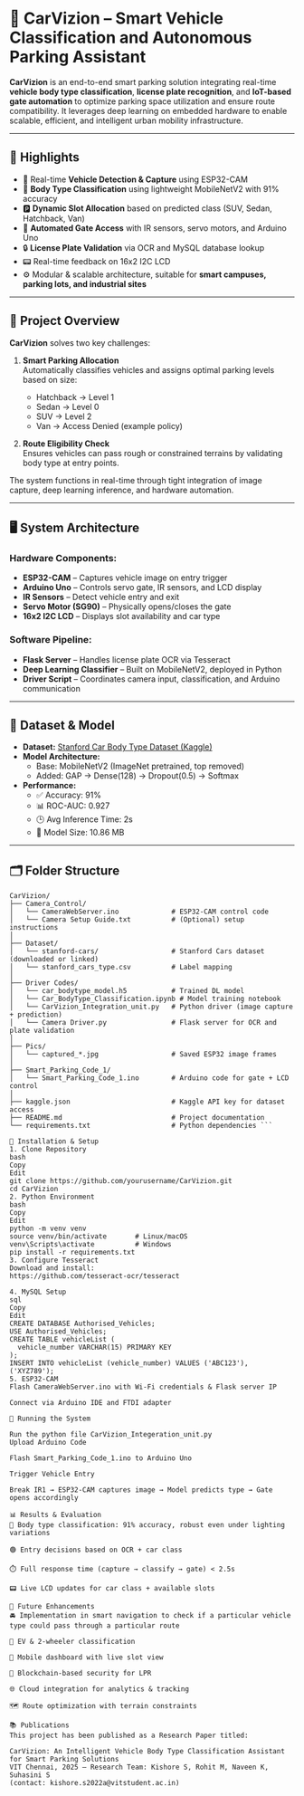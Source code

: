 # 🚗 CarVizion – Smart Vehicle Classification and Autonomous Parking Assistant

**CarVizion** is an end-to-end smart parking solution integrating real-time **vehicle body type classification**, **license plate recognition**, and **IoT-based gate automation** to optimize parking space utilization and ensure route compatibility. It leverages deep learning on embedded hardware to enable scalable, efficient, and intelligent urban mobility infrastructure.

---

## 🌟 Highlights

- 📸 Real-time **Vehicle Detection & Capture** using ESP32-CAM
- 🧠 **Body Type Classification** using lightweight MobileNetV2 with 91% accuracy
- 🅿️ **Dynamic Slot Allocation** based on predicted class (SUV, Sedan, Hatchback, Van)
- 🔄 **Automated Gate Access** with IR sensors, servo motors, and Arduino Uno
- 🔒 **License Plate Validation** via OCR and MySQL database lookup
- 📟 Real-time feedback on 16x2 I2C LCD
- ⚙️ Modular & scalable architecture, suitable for **smart campuses, parking lots, and industrial sites**

---

## 🧠 Project Overview

**CarVizion** solves two key challenges:

1. **Smart Parking Allocation**  
   Automatically classifies vehicles and assigns optimal parking levels based on size:
   - Hatchback → Level 1  
   - Sedan → Level 0  
   - SUV → Level 2  
   - Van → Access Denied (example policy)

2. **Route Eligibility Check**  
   Ensures vehicles can pass rough or constrained terrains by validating body type at entry points.

The system functions in real-time through tight integration of image capture, deep learning inference, and hardware automation.

---

## 🖥️ System Architecture

### Hardware Components:
- **ESP32-CAM** – Captures vehicle image on entry trigger
- **Arduino Uno** – Controls servo gate, IR sensors, and LCD display
- **IR Sensors** – Detect vehicle entry and exit
- **Servo Motor (SG90)** – Physically opens/closes the gate
- **16x2 I2C LCD** – Displays slot availability and car type

### Software Pipeline:
- **Flask Server** – Handles license plate OCR via Tesseract
- **Deep Learning Classifier** – Built on MobileNetV2, deployed in Python
- **Driver Script** – Coordinates camera input, classification, and Arduino communication

---

## 🧾 Dataset & Model

- **Dataset:** [Stanford Car Body Type Dataset (Kaggle)](https://www.kaggle.com/datasets)
- **Model Architecture:**
  - Base: MobileNetV2 (ImageNet pretrained, top removed)
  - Added: GAP → Dense(128) → Dropout(0.5) → Softmax
- **Performance:**
  - ✅ Accuracy: 91%
  - 📊 ROC-AUC: 0.927
  - 🕒 Avg Inference Time: 2s
  - 🧠 Model Size: 10.86 MB

---

## 🗂️ Folder Structure
```
CarVizion/
├── Camera_Control/
│   └── CameraWebServer.ino             # ESP32-CAM control code
│   └── Camera Setup Guide.txt          # (Optional) setup instructions
│
├── Dataset/
│   └── stanford-cars/                  # Stanford Cars dataset (downloaded or linked)
│   └── stanford_cars_type.csv          # Label mapping
│
├── Driver Codes/
│   └── car_bodytype_model.h5           # Trained DL model
│   └── Car_BodyType_Classification.ipynb # Model training notebook
│   └── CarVizion_Integration_unit.py   # Python driver (image capture + prediction)
│   └── Camera Driver.py                # Flask server for OCR and plate validation
│
├── Pics/
│   └── captured_*.jpg                  # Saved ESP32 image frames
│
├── Smart_Parking_Code_1/
│   └── Smart_Parking_Code_1.ino        # Arduino code for gate + LCD control
│
├── kaggle.json                         # Kaggle API key for dataset access
├── README.md                           # Project documentation
└── requirements.txt                    # Python dependencies ```

🔧 Installation & Setup
1. Clone Repository
bash
Copy
Edit
git clone https://github.com/yourusername/CarVizion.git
cd CarVizion
2. Python Environment
bash
Copy
Edit
python -m venv venv
source venv/bin/activate       # Linux/macOS
venv\Scripts\activate          # Windows
pip install -r requirements.txt
3. Configure Tesseract
Download and install:
https://github.com/tesseract-ocr/tesseract

4. MySQL Setup
sql
Copy
Edit
CREATE DATABASE Authorised_Vehicles;
USE Authorised_Vehicles;
CREATE TABLE vehicleList (
  vehicle_number VARCHAR(15) PRIMARY KEY
);
INSERT INTO vehicleList (vehicle_number) VALUES ('ABC123'), ('XYZ789');
5. ESP32-CAM
Flash CameraWebServer.ino with Wi-Fi credentials & Flask server IP

Connect via Arduino IDE and FTDI adapter

🚀 Running the System

Run the python file CarVizion_Integeration_unit.py
Upload Arduino Code

Flash Smart_Parking_Code_1.ino to Arduino Uno

Trigger Vehicle Entry

Break IR1 → ESP32-CAM captures image → Model predicts type → Gate opens accordingly

📊 Results & Evaluation
🚗 Body type classification: 91% accuracy, robust even under lighting variations

🟢 Entry decisions based on OCR + car class

⏱️ Full response time (capture → classify → gate) < 2.5s

📟 Live LCD updates for car class + available slots

🔭 Future Enhancements
🚘 Implementation in smart navigation to check if a particular vehicle type could pass through a particular route

🔋 EV & 2-wheeler classification

📱 Mobile dashboard with live slot view

🔐 Blockchain-based security for LPR

🌐 Cloud integration for analytics & tracking

🗺️ Route optimization with terrain constraints

📚 Publications
This project has been published as a Research Paper titled:

CarVizion: An Intelligent Vehicle Body Type Classification Assistant for Smart Parking Solutions
VIT Chennai, 2025 – Research Team: Kishore S, Rohit M, Naveen K, Suhasini S
(contact: kishore.s2022a@vitstudent.ac.in)

